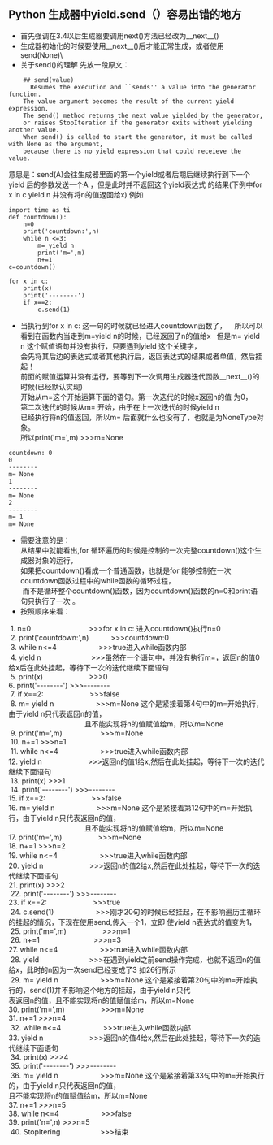 ## Python 生成器中yield.send（）容易出错的地方
* 首先强调在3.4以后生成器要调用next()方法已经改为__next__()
* 生成器初始化的时候要使用__next__()后才能正常生成，或者使用send(None)\
* 关于send()的理解
  先放一段原文：
```
    ## send(value)
      Resumes the execution and ``sends'' a value into the generator function. 
    The value argument becomes the result of the current yield expression. 
    The send() method returns the next value yielded by the generator, 
    or raises StopIteration if the generator exits without yielding another value. 
    When send() is called to start the generator, it must be called with None as the argument, 
    because there is no yield expression that could receieve the value.
```
  意思是：send(A)会往生成器里面的第一个yield或者后期后继续执行到下一个yield 后的参数发送一个A ，但是此时并不返回这个yield表达式
  的结果(下例中for x in c   yield n 并没有将n的值返回给x)
  例如
```
import time as ti
def countdown():
    n=0
    print('countdown:',n)
    while n <=3:
    	m= yield n
    	print('m=',m)
    	n+=1
c=countdown()

for x in c:     
 	print(x)     
 	print('--------')
 	if x==2:
 		c.send(1)
```
* 当执行到for x in c: 这一句的时候就已经进入countdown函数了，   
  所以可以看到在函数内当走到m=yield n的时候，已经返回了n的值给x  
  但是m= yield n 这个赋值语句并没有执行，只要遇到yield 这个关键字，  
  会先将其后边的表达式或者其他执行后，返回表达式的结果或者单值，然后挂起！  
  前面的赋值运算并没有运行，要等到下一次调用生成器迭代函数__next__()的时候(已经默认实现)  
  开始从m=这个开始运算下面的语句。第一次迭代的时候x返回n的值 为0，  
  第二次迭代的时候从m= 开始，由于在上一次迭代的时候yield n  
  已经执行将n的值返回，所以m= 后面就什么也没有了，也就是为NoneType对象。  
  所以print('m=',m)  >>>m=None
```
countdown: 0
0
--------
m= None
1
--------
m= None
2
--------
m= 1
m= None
```
* 需要注意的是：   
  从结果中就能看出,for 循环遍历的时候是控制的一次完整countdown()这个生成器对象的运行，  
  如果把countdown()看成一个普通函数，也就是for 能够控制在一次countdown函数过程中的while函数的循环过程，  
  而不是循环整个countdown()函数，因为countdown()函数的n=0和print语句只执行了一次 。
* 按照顺序来看：   

  1. n=0                             >>>for x in c: 进入countdown()执行n=0  
  2. print('countdown:',n)           >>>countdown:0  
  3. while n<=4                      >>>true进入while函数内部  
  4. yield n                         >>>虽然在一个语句中，并没有执行m=，返回n的值0给x后在此处挂起，等待下一次的迭代继续下面语句  
  5. print(x)                        >>>0  
  6. print('--------')               >>>--------  
  7. if x==2:                        >>>false  
  8. m= yield n                      >>>m=None 这个是紧接着第4句中的m=开始执行，由于yield n只代表返回n的值，      
                                        且不能实现将n的值赋值给m，所以m=None  
  9. print('m=',m)                   >>>m=None  
  10. n+=1                           >>>n=1  
  11. while n<=4                     >>>true进入while函数内部  
  12. yield n                        >>>返回n的值1给x,然后在此处挂起，等待下一次的迭代继续下面语句  
  13. print(x)                       >>>1  
  14. print('--------')              >>>--------  
  15. if x==2:                       >>>false  
  16. m= yield n                     >>>m=None 这个是紧接着第12句中的m=开始执行，由于yield n只代表返回n的值，  
                                        且不能实现将n的值赋值给m，所以m=None  
  17. print('m=',m)                  >>>m=None  
  18. n+=1                           >>>n=2  
  19. while n<=4                     >>>true进入while函数内部  
  20. yield n                        >>>返回n的值2给x,然后在此处挂起，等待下一次的迭代继续下面语句  
  21. print(x)                       >>>2  
  22. print('--------')              >>>--------  
  23. if x==2:                       >>>true  
  24. c.send(1)                      >>>刚才20句的时候已经挂起，在不影响遍历主循环的挂起的情况，下现在使用send,传入一个1，立即
                                        使yield n表达式的值变为1，   
  25. print('m=',m)                  >>>m=1   
  26. n+=1                           >>>n=3   
  27. while n<=4                     >>>true进入while函数内部     
  28. yield                          >>>在遇到yield之前send操作完成，也就不返回n的值给x，此时的n因为一次send已经变成了3 如26行所示    
  29. m= yield n                     >>>m=None 这个是紧接着第20句中的m=开始执行的，send(1)并不影响这个地方的挂起，由于yield n只代    
                                        表返回n的值，且不能实现将n的值赋值给m，所以m=None    
  30. print('m=',m)                  >>>m=None    
  31. n+=1                           >>>n=4    
  32. while n<=4                     >>>true进入while函数内部  
  33. yield n                        >>>返回n的值4给x,然后在此处挂起，等待下一次的迭代继续下面语句  
  34. print(x)                       >>>4    
  35. print('--------')              >>>--------  
  36. m= yield n                     >>>m=None 这个是紧接着第33句中的m=开始执行的，由于yield n只代表返回n的值，       
                                        且不能实现将n的值赋值给m，所以m=None   
  37. n+=1                           >>>n=5  
  38. while n<=4                     >>>false  
  39. print('n=',n)                  >>>n=5  
  40. StopItering                    >>>结束  
